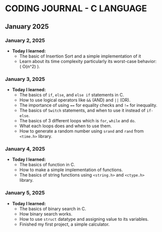 # CODING JOURNAL - C LANGUAGE

## January 2025
### January 2, 2025
- **Today I learned:** 
  - The basic of Insertion Sort and a simple implementation of it
  - Learn about its time complexity particularly its worst-case behavior: \( O(n^2) \).

### January 3, 2025
- **Today I learned:** 
  - The basics of `if`, `else`, and `else if` statements in C.
  - How to use logical operators like `&&` (AND) and `||` (OR).
  - The importance of using `==` for equality checks and `!=` for inequality.
  - The basics of `Switch` statements, and when to use it instead of `if-else`.
  - The basics of 3 different loops which is `for`, `while` and `do`.
  - What each loops does and when to use them.
  - How to generate a random number using `srand` and `rand` from `<time.h>` library.

### January 4, 2025
- **Today I learned:** 
  - The basics of function in C.
  - How to make a simple implementation of functions.
  - The basics of string functions using `<string.h>` and `<ctype.h>` library.

### January 5, 2025
- **Today I learned:** 
  - The basics of binary search in C.
  - How binary search works.
  - How to use `struct` datatype and assigning value to its variables.
  - Finished my first project, a simple calculator.


